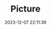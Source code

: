 ---
weight: 1
images:
- /images/edited/67.jpeg
title: Picture
date: 2023-12-07 22:11:39
tags: [luminar neo,work,24-70mm F2.8 DG DN | Art 019,ILCE-7M3,25.1]
---